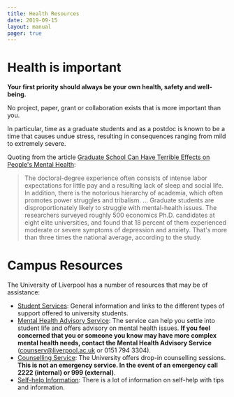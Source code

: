 ```yaml
---
title: Health Resources
date: 2019-09-15
layout: manual
pager: true
---
```


# Health is important

**Your first priority should always be your own health, safety and well-being.**

No project, paper, grant or collaboration exists that is more important than you.

In particular, time as a graduate students and as a postdoc is known to be a time that
causes undue stress, resulting in consequences ranging from mild to extremely severe.

Quoting from the article
[Graduate School Can Have Terrible Effects on People's Mental Health](https://www.theatlantic.com/education/archive/2018/11/anxiety-depression-mental-health-graduate-school/576769/):

> The doctoral-degree experience often consists of intense labor expectations for little
> pay and a resulting lack of sleep and social life. In addition, there is the notorious
> hierarchy of academia, which often promotes power struggles and tribalism. … Graduate
> students are disproportionately likely to struggle with mental-health issues. The
> researchers surveyed roughly 500 economics Ph.D. candidates at eight elite
> universities, and found that 18 percent of them experienced moderate or severe
> symptoms of depression and anxiety. That's more than three times the national average,
> according to the study.

# Campus Resources

The University of Liverpool has a number of resources that may be of assistance:

* [Student Services](https://www.liverpool.ac.uk/studentsupport/): General information
  and links to the different types of support offered to university students.
* [Mental Health Advisory Service](https://www.liverpool.ac.uk/studentsupport/mentalhealthadvisoryservice/):
  The service can help you settle into student life and offers advisory on mental health
  issues. **If you feel concerned that you or someone you know may have
  more complex mental health needs, contact the Mental Health Advisory
  Service** ([counserv@liverpool.ac.uk](mailto:counserv@liverpool.ac.uk) or 0151 794
  3304).
* [Counselling Service](https://www.liverpool.ac.uk/studentsupport/counselling/): The
  University offers drop-in counselling sessions. **This is not an emergency service. In
  the event of an emergency call 2222 (internal) or 999 (external)**.
* [Self-help Information](https://www.liverpool.ac.uk/studentsupport/counselling/selfhelp/):
  There is a lot of information on self-help with tips and information.
